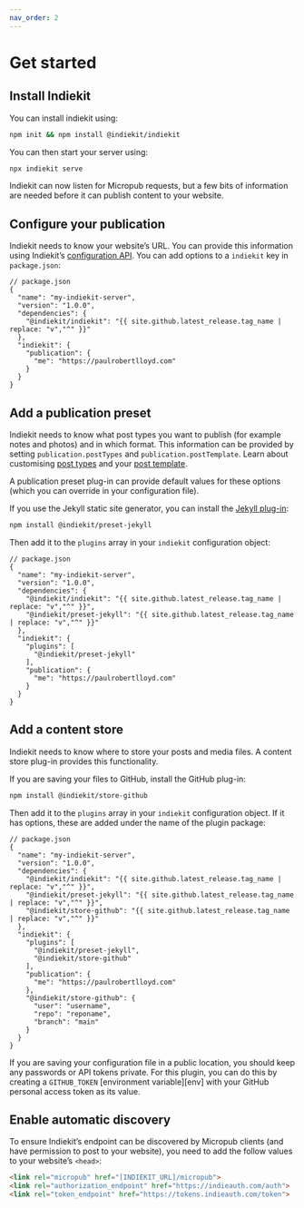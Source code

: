 ```yaml
---
nav_order: 2
---
```


# Get started

## Install Indiekit

You can install indiekit using:

```bash
npm init && npm install @indiekit/indiekit
```

You can then start your server using:

```bash
npx indiekit serve
```

Indiekit can now listen for Micropub requests, but a few bits of information are needed before it can publish content to your website.

## Configure your publication

Indiekit needs to know your website’s URL. You can provide this information using Indiekit’s [configuration API](options.md). You can add options to a `indiekit` key in `package.json`:

```jsonc
// package.json
{
  "name": "my-indiekit-server",
  "version": "1.0.0",
  "dependencies": {
    "@indiekit/indiekit": "{{ site.github.latest_release.tag_name | replace: "v","^" }}"
  },
  "indiekit": {
    "publication": {
      "me": "https://paulrobertlloyd.com"
    }
  }
}
```

## Add a publication preset

Indiekit needs to know what post types you want to publish (for example notes and photos) and in which format. This information can be provided by setting `publication.postTypes` and `publication.postTemplate`. Learn about customising [post types](customisation/post-types.md) and your [post template](customisation/post-template.md).

A publication preset plug-in can provide default values for these options (which you can override in your configuration file).

If you use the Jekyll static site generator, you can install the [Jekyll plug-in](https://www.npmjs.com/package/@indiekit/preset-jekyll):

```bash
npm install @indiekit/preset-jekyll
```

Then add it to the `plugins` array in your `indiekit` configuration object:

```jsonc
// package.json
{
  "name": "my-indiekit-server",
  "version": "1.0.0",
  "dependencies": {
    "@indiekit/indiekit": "{{ site.github.latest_release.tag_name | replace: "v","^" }}",
    "@indiekit/preset-jekyll": "{{ site.github.latest_release.tag_name | replace: "v","^" }}"
  },
  "indiekit": {
    "plugins": [
      "@indiekit/preset-jekyll"
    ],
    "publication": {
      "me": "https://paulrobertlloyd.com"
    }
  }
}
```

## Add a content store

Indiekit needs to know where to store your posts and media files. A content store plug-in provides this functionality.

If you are saving your files to GitHub, install the GitHub plug-in:

```bash
npm install @indiekit/store-github
```

Then add it to the `plugins` array in your `indiekit` configuration object. If it has options, these are added under the name of the plugin package:

```jsonc
// package.json
{
  "name": "my-indiekit-server",
  "version": "1.0.0",
  "dependencies": {
    "@indiekit/indiekit": "{{ site.github.latest_release.tag_name | replace: "v","^" }}",
    "@indiekit/preset-jekyll": "{{ site.github.latest_release.tag_name | replace: "v","^" }}",
    "@indiekit/store-github": "{{ site.github.latest_release.tag_name | replace: "v","^" }}"
  },
  "indiekit": {
    "plugins": [
      "@indiekit/preset-jekyll",
      "@indiekit/store-github"
    ],
    "publication": {
      "me": "https://paulrobertlloyd.com"
    },
    "@indiekit/store-github": {
      "user": "username",
      "repo": "reponame",
      "branch": "main"
    }
  }
}
```

If you are saving your configuration file in a public location, you should keep any passwords or API tokens private. For this plugin, you can do this by creating a `GITHUB_TOKEN` [environment variable][env] with your GitHub personal access token as its value.

## Enable automatic discovery

To ensure Indiekit’s endpoint can be discovered by Micropub clients (and have permission to post to your website), you need to add the follow values to your website’s `<head>`:

```html
<link rel="micropub" href="[INDIEKIT_URL]/micropub">
<link rel="authorization_endpoint" href="https://indieauth.com/auth">
<link rel="token_endpoint" href="https://tokens.indieauth.com/token">
```
